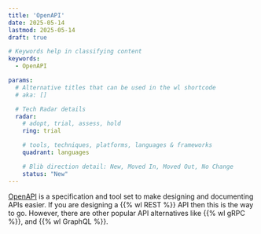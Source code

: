 ```yaml
---
title: 'OpenAPI'
date: 2025-05-14
lastmod: 2025-05-14
draft: true

# Keywords help in classifying content
keywords:
  - OpenAPI

params:
  # Alternative titles that can be used in the wl shortcode
  # aka: []

  # Tech Radar details
  radar:
    # adopt, trial, assess, hold
    ring: trial

    # tools, techniques, platforms, languages & frameworks
    quadrant: languages

    # Blib direction detail: New, Moved In, Moved Out, No Change
    status: "New"
---
```


[OpenAPI](https://www.openapis.org/) is a specification and tool set to make designing and documenting APIs easier.  If you are designing a {{% wl REST %}} API then this is the way to go.  However, there are other popular API alternatives like {{% wl gRPC %}}, and {{% wl GraphQL %}}.
